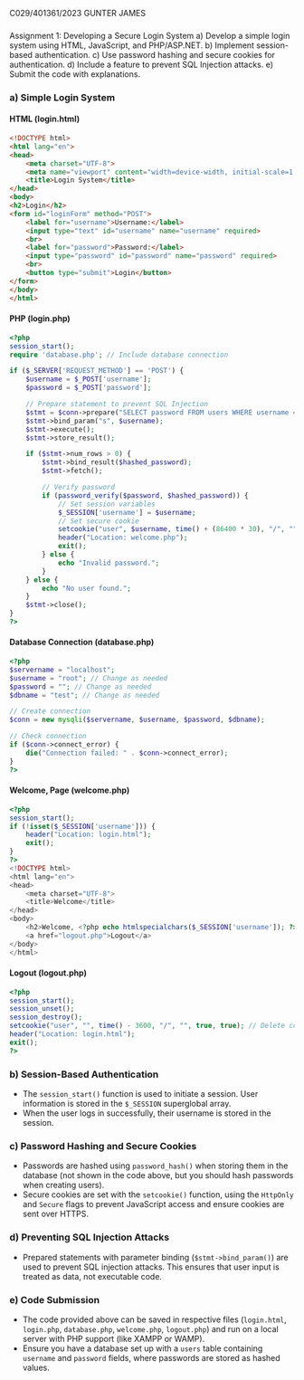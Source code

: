
C029/401361/2023
GUNTER JAMES

### 
Assignment 1: Developing a Secure Login System
a) Develop a simple login system using HTML,
JavaScript, and PHP/ASP.NET.
b) Implement session-based authentication.
c) Use password hashing and secure cookies for
authentication.
d) Include a feature to prevent SQL Injection attacks.
e) Submit the code with explanations.

### a) Simple Login System

#### HTML (login.html)

```html
<!DOCTYPE html>
<html lang="en">
<head>
    <meta charset="UTF-8">
    <meta name="viewport" content="width=device-width, initial-scale=1.0">
    <title>Login System</title>
</head>
<body>
<h2>Login</h2>
<form id="loginForm" method="POST">
    <label for="username">Username:</label>
    <input type="text" id="username" name="username" required>
    <br>
    <label for="password">Password:</label>
    <input type="password" id="password" name="password" required>
    <br>
    <button type="submit">Login</button>
</form>
</body>
</html>
```

#### PHP (login.php)
```php
<?php
session_start();
require 'database.php'; // Include database connection

if ($_SERVER['REQUEST_METHOD'] == 'POST') {
    $username = $_POST['username'];
    $password = $_POST['password'];

    // Prepare statement to prevent SQL Injection
    $stmt = $conn->prepare("SELECT password FROM users WHERE username = ?");
    $stmt->bind_param("s", $username);
    $stmt->execute();
    $stmt->store_result();

    if ($stmt->num_rows > 0) {
        $stmt->bind_result($hashed_password);
        $stmt->fetch();

        // Verify password
        if (password_verify($password, $hashed_password)) {
            // Set session variables
            $_SESSION['username'] = $username;
            // Set secure cookie
            setcookie("user", $username, time() + (86400 * 30), "/", "", true, true); // 30 days
            header("Location: welcome.php");
            exit();
        } else {
            echo "Invalid password.";
        }
    } else {
        echo "No user found.";
    }
    $stmt->close();
}
?>
```

#### Database Connection (database.php)
```php
<?php
$servername = "localhost";
$username = "root"; // Change as needed
$password = ""; // Change as needed
$dbname = "test"; // Change as needed

// Create connection
$conn = new mysqli($servername, $username, $password, $dbname);

// Check connection
if ($conn->connect_error) {
    die("Connection failed: " . $conn->connect_error);
}
?>
```

#### Welcome, Page (welcome.php)
```php
<?php
session_start();
if (!isset($_SESSION['username'])) {
    header("Location: login.html");
    exit();
}
?>
<!DOCTYPE html>
<html lang="en">
<head>
    <meta charset="UTF-8">
    <title>Welcome</title>
</head>
<body>
    <h2>Welcome, <?php echo htmlspecialchars($_SESSION['username']); ?>!</h2>
    <a href="logout.php">Logout</a>
</body>
</html>
```

#### Logout (logout.php)
```php
<?php
session_start();
session_unset();
session_destroy();
setcookie("user", "", time() - 3600, "/", "", true, true); // Delete cookie
header("Location: login.html");
exit();
?>
```

### b) Session-Based Authentication
- The `session_start()` function is used to initiate a session. User information is stored in the `$_SESSION` superglobal array.
- When the user logs in successfully, their username is stored in the session.

### c) Password Hashing and Secure Cookies
- Passwords are hashed using `password_hash()` when storing them in the database (not shown in the code above, but you should hash passwords when creating users).
- Secure cookies are set with the `setcookie()` function, using the `HttpOnly` and `Secure` flags to prevent JavaScript access and ensure cookies are sent over HTTPS.

### d) Preventing SQL Injection Attacks
- Prepared statements with parameter binding (`$stmt->bind_param()`) are used to prevent SQL injection attacks. This ensures that user input is treated as data, not executable code.

### e) Code Submission
- The code provided above can be saved in respective files (`login.html`, `login.php`, `database.php`, `welcome.php`, `logout.php`) and run on a local server with PHP support (like XAMPP or WAMP).
- Ensure you have a database set up with a `users` table containing `username` and `password` fields, where passwords are stored as hashed values.

